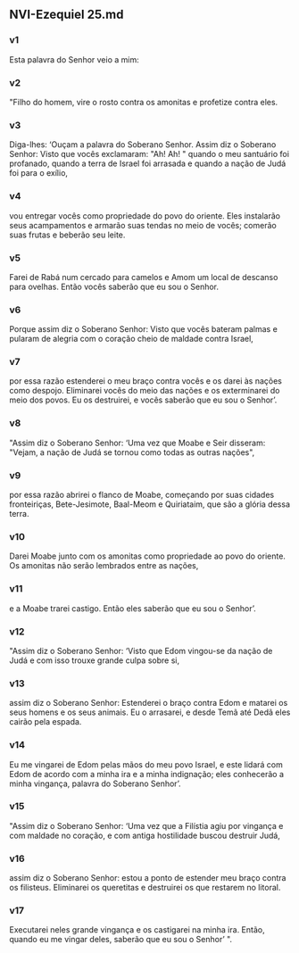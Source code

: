 ## NVI-Ezequiel 25.md
### v1
 Esta palavra do Senhor veio a mim:
### v2
 "Filho do homem, vire o rosto contra os amonitas e profetize contra eles.
### v3
 Diga-lhes: ‘Ouçam a palavra do Soberano Senhor. Assim diz o Soberano Senhor: Visto que vocês exclamaram: "Ah! Ah! " quando o meu santuário foi profanado, quando a terra de Israel foi arrasada e quando a nação de Judá foi para o exílio,
### v4
 vou entregar vocês como propriedade do povo do oriente. Eles instalarão seus acampamentos e armarão suas tendas no meio de vocês; comerão suas frutas e beberão seu leite.
### v5
 Farei de Rabá num cercado para camelos e Amom um local de descanso para ovelhas. Então vocês saberão que eu sou o Senhor.
### v6
 Porque assim diz o Soberano Senhor: Visto que vocês bateram palmas e pularam de alegria com o coração cheio de maldade contra Israel,
### v7
 por essa razão estenderei o meu braço contra vocês e os darei às nações como despojo. Eliminarei vocês do meio das nações e os exterminarei do meio dos povos. Eu os destruirei, e vocês saberão que eu sou o Senhor’.
### v8
 "Assim diz o Soberano Senhor: ‘Uma vez que Moabe e Seir disseram: "Vejam, a nação de Judá se tornou como todas as outras nações",
### v9
 por essa razão abrirei o flanco de Moabe, começando por suas cidades fronteiriças, Bete-Jesimote, Baal-Meom e Quiriataim, que são a glória dessa terra.
### v10
 Darei Moabe junto com os amonitas como propriedade ao povo do oriente. Os amonitas não serão lembrados entre as nações,
### v11
 e a Moabe trarei castigo. Então eles saberão que eu sou o Senhor’.
### v12
 "Assim diz o Soberano Senhor: ‘Visto que Edom vingou-se da nação de Judá e com isso trouxe grande culpa sobre si,
### v13
 assim diz o Soberano Senhor: Estenderei o braço contra Edom e matarei os seus homens e os seus animais. Eu o arrasarei, e desde Temã até Dedã eles cairão pela espada.
### v14
 Eu me vingarei de Edom pelas mãos do meu povo Israel, e este lidará com Edom de acordo com a minha ira e a minha indignação; eles conhecerão a minha vingança, palavra do Soberano Senhor’.
### v15
 "Assim diz o Soberano Senhor: ‘Uma vez que a Filístia agiu por vingança e com maldade no coração, e com antiga hostilidade buscou destruir Judá,
### v16
 assim diz o Soberano Senhor: estou a ponto de estender meu braço contra os filisteus. Eliminarei os queretitas e destruirei os que restarem no litoral.
### v17
 Executarei neles grande vingança e os castigarei na minha ira. Então, quando eu me vingar deles, saberão que eu sou o Senhor’ ".
